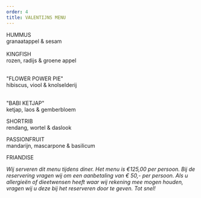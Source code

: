 ```yaml
---
order: 4
title: VALENTIJNS MENU
---
```

HUMMUS\
granaatappel & sesam\
\
KINGFISH\
rozen, radijs & groene appel

\
"FLOWER POWER PIE"\
hibiscus, viool & knolselderij

\
"BABI KETJAP"\
ketjap, laos & gemberbloem

SHORTRIB\
rendang, wortel & daslook

PASSIONFRUIT\
mandarijn, mascarpone & basilicum



FRIANDISE



*Wij serveren dit menu tijdens diner. Het menu is €125,00 per persoon. Bij de reservering vragen wij om een aanbetaling van € 50,- per persoon. Als u allergieën of dieetwensen heeft waar wij rekening mee mogen houden, vragen wij u deze bij het reserveren door te geven. Tot snel!*